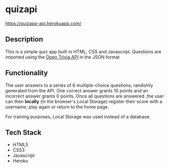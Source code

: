 # quizapi
https://quizapp-api.herokuapp.com/
## Description
This is a simple quiz app built in HTML, CSS and Javascript.
Questions are imported using the [Open Trivia API](https://opentdb.com/api_config.php) in the JSON format
## Functionality
The user answers to a series of 6 multiple-choice questions, randomly generated from the API. One correct answer grants 10 points and an incorrect answer grants 0 points. Once all questions are answered ,the user can then **locally** (in the browser's Local Storage) register their score with a username, play again or return to the home page.

For training purposes, Local Storage was used instead of a database.
## Tech Stack
- HTML5
- CSS3
- Javascript
- Heroku

